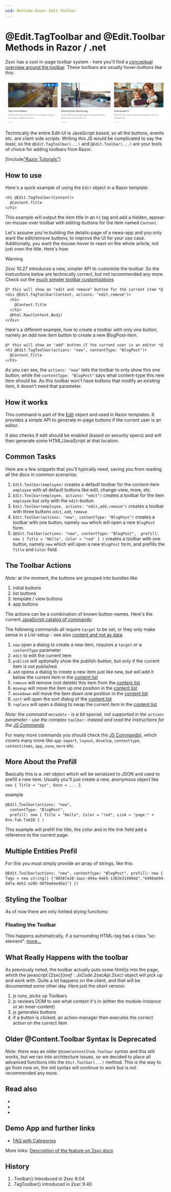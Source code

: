 ```yaml
---
uid: NetCode.Razor.Edit.Toolbar
---
```


# @Edit.TagToolbar and @Edit.Toolbar Methods in Razor / .net
2sxc has a cool in-page toolbar system - here you'll find a [conceptual overview around the toolbar](xref:Basics.Browser.EditUx.Toolbars.Index). These toolbars are usually hover-buttons like this:

![hover inline toolbar example](./assets/example-hover-toolbar.png)

Technically the entire Edit-UI is JavaScript based, so all the buttons, events etc. are client side scripts. Writing this JS would be complicated to say the least, so the `@Edit.TagToolbar(...)` and `@Edit.Toolbar(...)` are your tools of choice for adding toolbars from Razor.


[!include["Razor Tutorials"](../../shared/tutorials/razor.md)]


## How to use

Here's a quick example of using the `Edit` object in a Razor template:

```razor
<h1 @Edit.TagToolbar(Content)>
  @Content.Title
</h1>
```

This example will output the item title in an `h1` tag and add a hidden, appear-on-mouse-over toolbar with editing-buttons for the item named `Content`.

Let's assume you're building the details-page of a news-app and you only want the edit/remove buttons, to improve the UI for your use case. Additionally, you want the mouse-hover to react on the whole article, not just oven the title. Here's how:

> [!WARNING]
> 2sxc 10.27 introduces a new, simpler API to customize the toolbar.
> So the instructions below are technically correct, but not recommended any more.
> Check out the [much simpler toolbar customizations](xref:JsCode.Toolbars.Simple)

```razor
@* this will show an "edit and remove" button for the current item *@
<div @Edit.TagToolbar(Content, actions: "edit,remove")>
  <h1>
    @Content.Title
  </h1>
  @Html.Raw(Content.Body)
</div>
```

Here's a different example, how to create a toolbar with only one button, namely an _add new item_ button to create a new BlogPost-item.

```razor
@* this will show an "add" button if the current user is an editor *@
<h1 @Edit.TagToolbar(actions: "new", contentType: "BlogPost")>
  @Content.Title
</h1>
```

As you can see, the `actions: "new"` tells the toolbar to only show this one button, while the `contentType: "BlogPost"` says what content-type this new item should be. As this toolbar won't have buttons that modify an existing item, it doesn't need that parameter.



## How it works
This command is part of the [Edit](xref:NetCode.Razor.Edit) object and used in Razor templates. It provides a simple API to generate in-page buttons if the current user is an editor.

It also checks if edit should be enabled (based on security specs) and will then generate some HTML/JavaScript at that location. 

## Common Tasks
Here are a few snippets that you'll typically need, saving you from reading all the docs in common scenarios:

1. `Edit.Toolbar(employee)` creates a default toolbar for the content-item `employee` with all default buttons like edit, change-view, more, etc.
2. `Edit.Toolbar(employee, actions: "edit")` creates a toolbar for the item `employee` but only with the `edit`-button.
3. `Edit.Toolbar(employee, actions: "edit,add,remove")` creates a toolbar with three buttons `edit`, `add`, `remove`
4. `Edit.Toolbar(actions: "new", contentType: "BlogPost")` creates a toolbar with one button, namely `new` which will open a new `BlogPost` form.
5. `@Edit.Toolbar(actions: "new", contentType: "BlogPost",  prefill: new { Title = "Hello", Color = "red" } )` creates a toolbar with one button, namely `new` which will open a new `BlogPost` form, and prefills the `Title` and `Color` field.

## The Toolbar Actions
_Note:_ at the moment, the buttons are grouped into bundles like

1. initial buttons
2. list buttons
3. template / view buttons
4. app buttons


The actions can be a combination of known button-names. Here's the current [JavaScript catalog of commands](xref:JsCode.Commands.Index): 

The following commands all require `target` to be set, or they only make sense in a List-setup - see also [content and not as data](xref:Blog.DataVsContent). 

1. `new` open a dialog to create a new item, requires a `target` _or_ a `contentType` parameter
2. `edit` to edit the current item
1. `publish` will optionally show the publish-button, but only if the current item is not published.
1. `add` opens a dialog to create a new item just like new, but will add it below the current item in the [content list](xref:Blog.DataVsContent)
1. `remove` will remove (not delete) this item from the [content list](xref:Blog.DataVsContent)
1. `moveup` will move the item up one position in the [content list](xref:Blog.DataVsContent)
1. `movedown` will move the item down one position in the [content list](xref:Blog.DataVsContent)
1. `sort` will open the sort dialog of the [content list](xref:Blog.DataVsContent)
1. `replace` will open a dialog to swap the current item in the 
[content list](xref:Blog.DataVsContent)

_Note: the command `metadata` - is a bit special, not supported in the `actions` parameter - use the complex  `toolbar:` instead and read the instructions for the [JS Commands](xref:JsCode.Commands.Index)._

For many more commands you should check the [JS Commands](xref:JsCode.Commands.Index)), which covers many more like `app-import`, `layout`, `develop`, `contenttype`, `contentitems`, `app`, `zone`, `more` etc.  

## More About the Prefill
Basically this is a .net object which will be serialized to JSON and used to prefill a new item. Usually you'll just create a new, anonymous object like `new { Title = "xyz", Date = ... }`.

example
```Razor
@Edit.Toolbar(actions: "new", 
  contentType: "BlogPost", 
  prefill: new { Title = "Hello", Color = "red", Link = "page:" + Dnn.Tab.TabID } )
```

This example will prefill the title, the color and in the link field add a reference to the current page. 

## Multiple Entities Prefil 
For this you must simply provide an array of strings, like this:
```Razor
@Edit.Toolbar(actions: "new", contentType: "BlogPost", prefill: new { Tags = new string[] {"08387a10-1aac-494a-9eb5-1383e31490eb","b498a694-047a-4e51-a285-50f9a64edda1"} })
```

## Styling the Toolbar
As of now there are only limited stying functions: 

### Floating the Toolbar
This happens automatically, if a surrounding HTML-tag has a class "sc-element". [more...](http://2sxc.org/en/Docs-Manuals/Feature/feature/2875)

## What Really Happens with the toolbar
As previously noted, the toolbar actually puts some html/js into the page, which the javascript [$2sxc](xref:JsCode.2sxcApi.$2sxc) object will pick up and work with. Quite a lot happens on the client, and that will be documented some other day. Here just the short version:

1. js runs, picks up Toolbars
2. jc reviews DOM to see what context it's in (either the module-instance or an inner-content)
3. js generates buttons
4. if a button is clicked, an action-manager then executes the correct action on the correct item 

## Older @Content.Toolbar Syntax Is Deprecated
_Note_: there was an older `@SomeContentItem.Toolbar` syntax and this still works, but we ran into architecture issues, so we decided to place all advanced functions into the `Edit.Toolbar(...)` method. This is the way to go from now on, the old syntax will continue to work but is not recommended any more. 

## Read also

* [](xref:JsCode.Toolbars.Index)
* [](xref:JsCode.Toolbars.Settings)
* [](xref:JsCode.Toolbars.Buttons)

## Demo App and further links

* [FAQ with Categories](http://2sxc.org/en/apps/app/faq-with-categories-and-6-views)

More links: [Description of the feature on 2sxc docs](http://2sxc.org/en/Docs-Manuals/Feature/feature/2683)

## History

1. .Toolbar() Introduced in 2sxc 8.04
2. .TagToolbar() introduced in 2sxc 9.40
